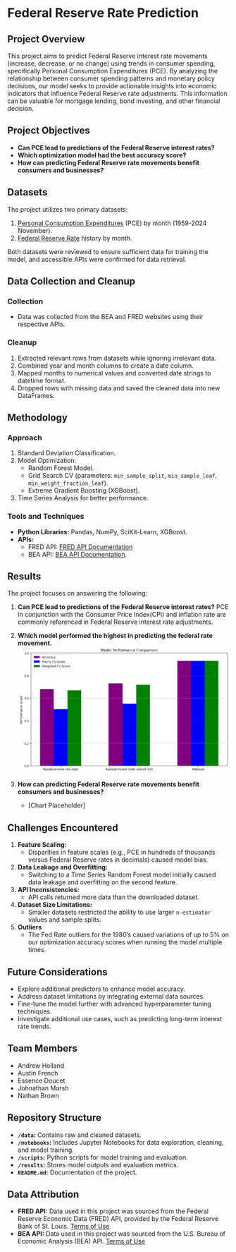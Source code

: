 
# Federal Reserve Rate Prediction

## Project Overview

This project aims to predict Federal Reserve interest rate movements (increase, decrease, or no change) using trends in consumer spending, specifically Personal Consumption Expenditures (PCE). By analyzing the relationship between consumer spending patterns and monetary policy decisions, our model seeks to provide actionable insights into economic indicators that influence Federal Reserve rate adjustments. This information can be valuable for mortgage lending, bond investing, and other financial decision.
## Project Objectives
- **Can PCE lead to predictions of the Federal Reserve interest rates?**
- **Which optimization model had the best accuracy score?**
- **How can predicting Federal Reserve rate movements benefit consumers and businesses?**

## Datasets
The project utilizes two primary datasets:
1. [Personal Consumption Expenditures](https://osuvirtaipt08-6bk3810.slack.com/archives/C083E88FB60/p1734190202376789) (PCE) by month (1959-2024 November).
2. [Federal Reserve Rate](https://fred.stlouisfed.org/series/FEDFUNDS) history by month.

Both datasets were reviewed to ensure sufficient data for training the model, and accessible APIs were confirmed for data retrieval.

## Data Collection and Cleanup
### Collection
- Data was collected from the BEA and FRED websites using their respective APIs.

### Cleanup
1. Extracted relevant rows from datasets while ignoring irrelevant data.
2. Combined year and month columns to create a date column.
3. Mapped months to numerical values and converted date strings to datetime format.
4. Dropped rows with missing data and saved the cleaned data into new DataFrames.

## Methodology
### Approach
1. Standard Deviation Classification.
2. Model Optimization:
   - Random Forest Model.
   - Grid Search CV (parameters: `min_sample_split`, `min_sample_leaf`, `min_weight_fraction_leaf`).
   - Extreme Gradient Boosting (XGBoost).
3. Time Series Analysis for better performance.

### Tools and Techniques
- **Python Libraries:** Pandas, NumPy, SciKit-Learn, XGBoost.
- **APIs:**
  - FRED API: [FRED API Documentation](https://fred.stlouisfed.org/docs/api/fred/series.html#series_id)
  - BEA API: [BEA API Documentation](https://osuvirtaipt08-6bk3810.slack.com/archives/C083E88FB60/p1734190202376789).

## Results
The project focuses on answering the following:
1. **Can PCE lead to predictions of the Federal Reserve interest rates?**
PCE in conjunction with the Consumer Price Index(CPI) and inflation rate are commonly referenced in Federal Reserve interest rate adjustments.

3. **Which model performed the highest in predicting the federal rate movement.**
![Model Performance Comparison](Graphs/ModelGraph.png)
4. **How can predicting Federal Reserve rate movements benefit consumers and businesses?**
   - [Chart Placeholder]

## Challenges Encountered
1. **Feature Scaling:**
   - Disparities in feature scales (e.g., PCE in hundreds of thousands versus Federal Reserve rates in decimals) caused model bias.
2. **Data Leakage and Overfitting:**
   - Switching to a Time Series Random Forest model initially caused data leakage and overfitting on the second feature.
3. **API Inconsistencies:**
   - API calls returned more data than the downloaded dataset.
4. **Dataset Size Limitations:**
   - Smaller datasets restricted the ability to use larger `n-estimator` values and sample splits.
5. **Outliers**
   - The Fed Rate outliers for the 1980’s caused variations of up to 5% on our optimization accuracy scores when running the model multiple times.

## Future Considerations
- Explore additional predictors to enhance model accuracy.
- Address dataset limitations by integrating external data sources.
- Fine-tune the model further with advanced hyperparameter tuning techniques.
- Investigate additional use cases, such as predicting long-term interest rate trends.

## Team Members
- Andrew Holland
- Austin French
- Essence Doucet
- Johnathan Marsh
- Nathan Brown


## Repository Structure
- **`/data`:** Contains raw and cleaned datasets.
- **`/notebooks`:** Includes Jupyter Notebooks for data exploration, cleaning, and model training.
- **`/scripts`:** Python scripts for model training and evaluation.
- **`/results`:** Stores model outputs and evaluation metrics.
- **`README.md`:** Documentation of the project.

## Data Attribution
- **FRED API:** Data used in this project was sourced from the Federal Reserve Economic Data (FRED) API, provided by the Federal Reserve Bank of St. Louis. [Terms of Use](https://fred.stlouisfed.org/docs/api/terms_of_use.html)
- **BEA API:** Data used in this project was sourced from the U.S. Bureau of Economic Analysis (BEA) API. [Terms of Use](https://apps.bea.gov/API/signup/index.cfm)

